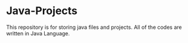 # Java-Projects
This repository is for storing java files and projects. All of the codes are written in Java Language.
